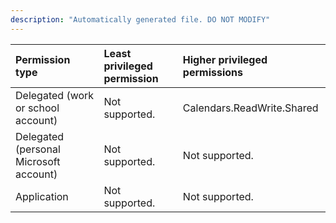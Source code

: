 ```yaml
---
description: "Automatically generated file. DO NOT MODIFY"
---
```


|Permission type|Least privileged permission|Higher privileged permissions|
|:---|:---|:---|
|Delegated (work or school account)|Not supported.|Calendars.ReadWrite.Shared|
|Delegated (personal Microsoft account)|Not supported.|Not supported.|
|Application|Not supported.|Not supported.|

